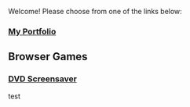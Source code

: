 
Welcome! Please choose from one of the links below:

### [My Portfolio](https://seaskydome.github.io/portfolio/)

## Browser Games
### [DVD Screensaver](https://seaskydome.github.io/dvd-screensaver/)

test
